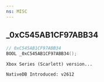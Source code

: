 ```yaml
---
ns: MISC 
---
```


## _0xC545AB1CF97ABB34

```c
// 0xC545AB1CF97ABB34 
BOOL _0xC545AB1CF97ABB34();
```

```
Xbox Series (Scarlett) version...
```

```
NativeDB Introduced: v2612
```

